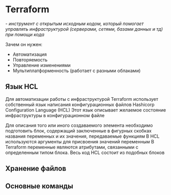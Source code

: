 # Terraform

_- инструмент с открытым исходным кодом, который помогает управлять инфраструктурой (серверами, сетями, базами данных и тд) при помощи кода_

Зачем он нужен: 
- Автоматизация
- Повторяемость
- Управление изменениями
- Мультиплатформенность (работает с разными облаками)

## Язык HCL
Для автоматизации работы с инфраструктурой Terraform использует собственный язык написания конфигурационных файлов Hashicorp Configuration Language (HCL)
Этот язык описывает желаемое состояние инфраструктуры в конфигурационном файле

Для описания того или иного создаваемого элемента необходимо подготовить блок, содержащий заключенные в фигурных скобках названия  переменных и их значения, передаваемые функциям
В HCL используются  аргументы для присвоения значений переменным
В Terraform переменные являются атрибутами, связанными с определенным типом блока. Весь код HCL состоит из подобных блоков

## Хранение файлов

## Основные команды


